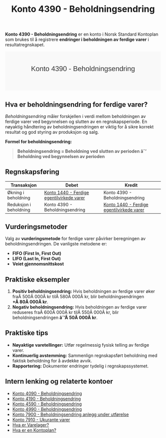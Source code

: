 ﻿---
title: "Konto 4390 - Beholdningsendring"
seoTitle: "4390-beholdningsendring"
meta_description: '**Konto 4390 - Beholdningsendring** er en konto i Norsk Standard Kontoplan som brukes til å registrere **endringer i beholdningen av ferdige varer** i resultat...'
slug: 4390-beholdningsendring
type: blog
layout: pages/single
---

**Konto 4390 - Beholdningsendring** er en konto i Norsk Standard Kontoplan som brukes til å registrere **endringer i beholdningen av ferdige varer** i resultatregnskapet.

![Illustrasjon av konto 4390 Beholdningsendring](4390-beholdningsendring-image.svg)

## Hva er beholdningsendring for ferdige varer?

*Beholdningsendring* måler forskjellen i verdi mellom beholdningen av ferdige varer ved begynnelsen og slutten av en regnskapsperiode. En nøyaktig håndtering av beholdningsendringen er viktig for å sikre korrekt resultat og god styring av produksjon og salg.

**Formel for beholdningsendring:**

> **Beholdningsendring = Beholdning ved slutten av perioden âˆ’ Beholdning ved begynnelsen av perioden**

## Regnskapsføring

| Transaksjon            | Debet                                                                                             | Kredit                                   |
|------------------------|---------------------------------------------------------------------------------------------------|------------------------------------------|
| Økning i beholdning    | [Konto 1440 - Ferdige egentilvirkede varer](/blogs/kontoplan/1440-ferdige-egentilvirkede-varer "Konto 1440 - Ferdige egentilvirkede varer") | Konto 4390 - Beholdningsendring         |
| Reduksjon i beholdning | Konto 4390 - Beholdningsendring                                                                 | [Konto 1440 - Ferdige egentilvirkede varer](/blogs/kontoplan/1440-ferdige-egentilvirkede-varer "Konto 1440 - Ferdige egentilvirkede varer") |

## Vurderingsmetoder

Valg av **vurderingsmetode** for ferdige varer påvirker beregningen av beholdningsendringen. De vanligste metodene er:

* **FIFO (First In, First Out)**
* **LIFO (Last In, First Out)**
* **Veiet gjennomsnittskost**

## Praktiske eksempler

1. **Positiv beholdningsendring:** Hvis beholdningen av ferdige varer øker fraÂ 500Â 000Â kr tilÂ 580Â 000Â kr, blir beholdningsendringen **+Â 80Â 000Â kr**.
2. **Negativ beholdningsendring:** Hvis beholdningen av ferdige varer reduseres fraÂ 600Â 000Â kr tilÂ 550Â 000Â kr, blir beholdningsendringen **âˆ’Â 50Â 000Â kr**.

## Praktiske tips

* **Nøyaktige varetellinger:** Utfør regelmessig fysisk telling av ferdige varer.
* **Kontinuerlig avstemming:** Sammenlign regnskapsført beholdning med faktisk beholdning for å avdekke avvik.
* **Rapportering:** Dokumenter endringer tydelig i regnskapssystemet.

## Intern lenking og relaterte kontoer

* [Konto 4090 - Beholdningsendring](/blogs/kontoplan/4090-beholdningsendring "Konto 4090 - Beholdningsendring")
* [Konto 4190 - Beholdningsendring](/blogs/kontoplan/4190-beholdningsendring "Konto 4190 - Beholdningsendring")
* [Konto 4590 - Beholdningsendring](/blogs/kontoplan/4590-beholdningsendring "Konto 4590 - Beholdningsendring")
* [Konto 4990 - Beholdningsendring](/blogs/kontoplan/4990-beholdningsendring "Konto 4990 - Beholdningsendring")
* [Konto 7900 - Beholdningsendring anlegg under utførelse](/blogs/kontoplan/7900-beholdningsendring-anlegg-under-utforelse "Konto 7900 - Beholdningsendring anlegg under utførelse")
* [Konto 7910 - Ukurante varer](/blogs/kontoplan/7910-ukurante-varer "Konto 7910 - Ukurante varer")
* [Hva er Varelager?](/blogs/regnskap/hva-er-varelager "Hva er Varelager? Komplett Guide til Lagerføring og Verdivurdering")
* [Hva er en Kontoplan?](/blogs/regnskap/hva-er-kontoplan "Hva er en Kontoplan? Komplett Guide til Kontoplaner i Norsk Regnskap")






